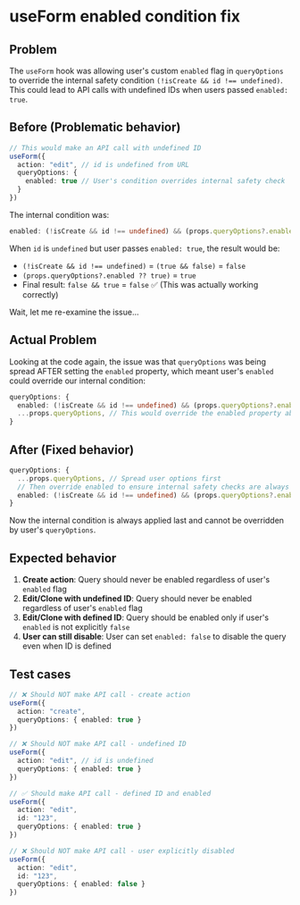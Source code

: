# useForm enabled condition fix

## Problem

The `useForm` hook was allowing user's custom `enabled` flag in `queryOptions` to override the internal safety condition `(!isCreate && id !== undefined)`. This could lead to API calls with undefined IDs when users passed `enabled: true`.

## Before (Problematic behavior)

```typescript
// This would make an API call with undefined ID
useForm({
  action: "edit", // id is undefined from URL
  queryOptions: {
    enabled: true // User's condition overrides internal safety check
  }
})
```

The internal condition was:
```typescript
enabled: (!isCreate && id !== undefined) && (props.queryOptions?.enabled ?? true)
```

When `id` is `undefined` but user passes `enabled: true`, the result would be:
- `(!isCreate && id !== undefined)` = `(true && false)` = `false`
- `(props.queryOptions?.enabled ?? true)` = `true`
- Final result: `false && true` = `false` ✅ (This was actually working correctly)

Wait, let me re-examine the issue...

## Actual Problem

Looking at the code again, the issue was that `queryOptions` was being spread AFTER setting the `enabled` property, which meant user's `enabled` could override our internal condition:

```typescript
queryOptions: {
  enabled: (!isCreate && id !== undefined) && (props.queryOptions?.enabled ?? true),
  ...props.queryOptions, // This would override the enabled property above!
}
```

## After (Fixed behavior)

```typescript
queryOptions: {
  ...props.queryOptions, // Spread user options first
  // Then override enabled to ensure internal safety checks are always respected
  enabled: (!isCreate && id !== undefined) && (props.queryOptions?.enabled ?? true),
}
```

Now the internal condition is always applied last and cannot be overridden by user's `queryOptions`.

## Expected behavior

1. **Create action**: Query should never be enabled regardless of user's `enabled` flag
2. **Edit/Clone with undefined ID**: Query should never be enabled regardless of user's `enabled` flag  
3. **Edit/Clone with defined ID**: Query should be enabled only if user's `enabled` is not explicitly `false`
4. **User can still disable**: User can set `enabled: false` to disable the query even when ID is defined

## Test cases

```typescript
// ❌ Should NOT make API call - create action
useForm({
  action: "create",
  queryOptions: { enabled: true }
})

// ❌ Should NOT make API call - undefined ID
useForm({
  action: "edit", // id is undefined
  queryOptions: { enabled: true }
})

// ✅ Should make API call - defined ID and enabled
useForm({
  action: "edit",
  id: "123",
  queryOptions: { enabled: true }
})

// ❌ Should NOT make API call - user explicitly disabled
useForm({
  action: "edit", 
  id: "123",
  queryOptions: { enabled: false }
})
```